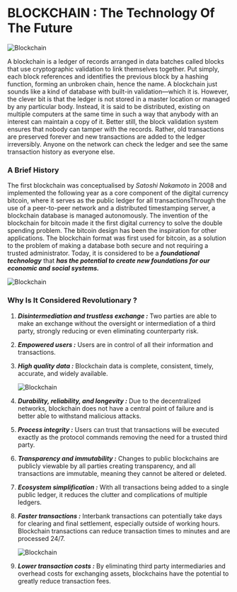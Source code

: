 # BLOCKCHAIN : The Technology Of The Future

![Blockchain](https://i1.wp.com/www.indianweb2.com/wp-content/uploads/2016/10/blockchain.jpg?resize=700%2C352)

A blockchain is a ledger of records arranged in data batches called blocks that use cryptographic validation to link themselves
together. Put simply, each block references and identifies the previous block by a hashing function, forming an unbroken chain,
hence the name. A blockchain just sounds like a kind of database with built-in validation—which it is. However, the clever
bit is that the ledger is not stored in a master location or managed by any particular body. Instead, it is said to be 
distributed, existing on multiple computers at the same time in such a way that anybody with an interest can maintain a copy 
of it. Better still, the block validation system ensures that nobody can tamper with the records. Rather, old transactions 
are preserved forever and new transactions are added to the ledger irreversibly. Anyone on the network can check the ledger
and see the same transaction history as everyone else.

### A Brief History

The first blockchain was conceptualised by _Satoshi Nakamoto_ in 2008 and implemented the following year as a core component
of the digital currency bitcoin, where it serves as the public ledger for all transactionsThrough the use of a peer-to-peer 
network and a distributed timestamping server, a blockchain database is managed autonomously. The invention of the blockchain 
for bitcoin made it the first digital currency to solve the double spending problem. The bitcoin design has been the inspiration
for other applications. The blockchain format was first used for bitcoin, as a solution to the problem of making a database both 
secure and not requiring a trusted administrator. Today, it is considered to be a **_foundational technology_** that **_has the 
potential to create new foundations for our economic and social systems._**

![Blockchain](https://assets.weforum.org/editor/_DRLsawgrOCG3OwH3VP4o9VuR4HMAsBeRGFZSo_7RPk.png)

### Why Is It Considered Revolutionary ?

 1. _**Disintermediation and trustless exchange :**_
    Two parties are able to make an exchange without the oversight or intermediation of a third party, strongly reducing or even eliminating counterparty risk.
 
 2. _**Empowered users :**_
    Users are in control of all their information and transactions.
  
 3. _**High quality data :**_
    Blockchain data is complete, consistent, timely, accurate, and widely available.
    
    ![Blockchain](https://www.cafonline.org/images/default-source/infographics/blockchain-infographic-part-image-1.png?sfvrsn=0)
    
 4. _**Durability, reliability, and longevity :**_
    Due to the decentralized networks, blockchain does not have a central point of failure and is better able to withstand malicious attacks.
 
 5. _**Process integrity :**_
    Users can trust that transactions will be executed exactly as the protocol commands removing the need for a trusted third party.
 
 6. _**Transparency and immutability :**_
    Changes to public blockchains are publicly viewable by all parties creating transparency, and all transactions are immutable, meaning they cannot be altered or deleted.

 7. _**Ecosystem simplification :**_
    With all transactions being added to a single public ledger, it reduces the clutter and complications of multiple ledgers.
 
 8. _**Faster transactions :**_
    Interbank transactions can potentially take days for clearing and final settlement, especially outside of working hours. Blockchain transactions can reduce transaction times to minutes and are processed 24/7.

     ![Blockchain](http://dontapscott.com/wp-content/uploads/Raconteur-UK-Fintech-Dashboard-thumb.jpg)
 
 9. _**Lower transaction costs :**_
    By eliminating third party intermediaries and overhead costs for exchanging assets, blockchains have the potential to greatly reduce transaction fees.
